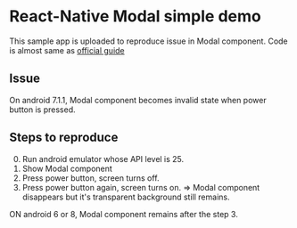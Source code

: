 # React-Native Modal simple demo

This sample app is uploaded to reproduce issue in Modal component.
Code is almost same as [official guide](https://facebook.github.io/react-native/docs/modal.html)

## Issue
On android 7.1.1, Modal component becomes invalid state when power button is pressed.

## Steps to reproduce

0. Run android emulator whose API level is 25.
1. Show Modal component
2. Press power button, screen turns off. 
3. Press power button again, screen turns on.
=> Modal component disappears but it's transparent background still remains.

ON android 6 or 8, Modal component remains after the step 3.
